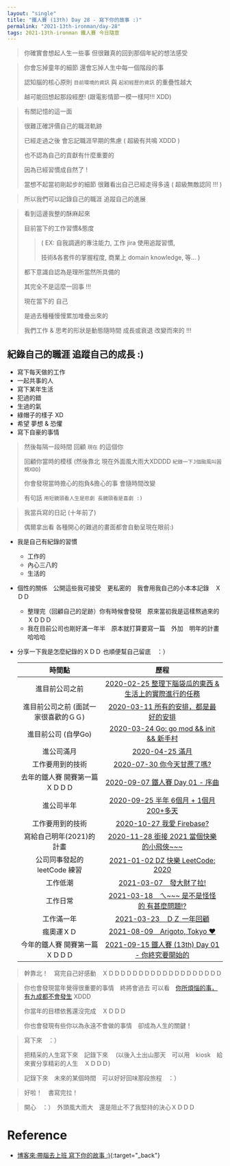 ```yaml
---
layout: "single"
title: "鐵人賽 (13th) Day 28 - 寫下你的故事 :)"
permalink: "2021-13th-ironman/day-28"
tags: 2021-13th-ironman 鐵人賽 今日隨意
---
```


> 你確實會想起人生一些事 但很難真的回到那個年紀的想法感受

> 你會忘掉童年的細節 還會忘掉人生中每一個階段的事
>
> 認知腦的核心原則 `目前環境的資訊` 與 `起初經歷的資訊` 的重疊性越大
>
> 越可能回想起那段經歷! (跟電影情節一模一樣阿!!! XDD)


> 有關記憶的這一面
>
> 很難正確評價自己的職涯軌跡
>
> 已經走過之後 會忘記職涯早期的焦慮 ( 超級有共鳴 XDDD )
>
> 也不認為自己的貢獻有什麼重要的
>
> 因為已經習慣成自然了 !
>
> 當想不起當初剛起步的細節 很難看出自己已經走得多遠 ( 超級無敵認同 !!! )

> 所以我們可以記錄自己的職涯 追蹤自己的進展

> 看到這邊我整的酥麻起來 
>
> 目前當下的工作習慣&態度 
>> 
>> ( EX: 自我調適的專注能力, 工作 jira 使用追蹤習慣, 
>>  
>>  技術&各套件的掌握程度, 商業上 domain knowledge, 等... )
> 
> 都下意識自認為是理所當然所具備的 
> 
> 其完全不是這麼一回事 !!!
>
> 現在當下的 自己 
>
> 是過去種種慢慢累加堆疊出來的
>
> 我們工作 & 思考的形狀是動態隨時間 成長或衰退 改變而來的 !!!

## 紀錄自己的職涯 追蹤自己的成長 :)

- 寫下每天做的工作
- 一起共事的人
- 寫下某年生活
- 犯過的錯
- 生過的氣
- 綠帽子的樣子 XD
- 希望 夢想 & 恐懼
- 寫下自豪的事情 

> 然後每隔一段時間 回顧 `現在` 的這個你
>
> 回顧你當時的模樣 (然後靠北 現在外面風大雨大XDDDD `紀錄一下J個颱風叫圓規XDD`)
>
> 你會發現當時擔心的抱負&擔心的事 會隨時間改變
>
> 有句話 `用短鏡頭看人生是悲劇 長鏡頭看是喜劇 :)`

> 我當兵寫的日記 (十年前了)
>
> 偶爾拿出看 各種開心的難過的畫面都會自動呈現在眼前:) 
>

- 我是自己有紀錄的習慣　
   - 工作的　
   - 內心三八的　
   - 生活的　

- 個性的關係　公開這些我可接受　更私密的　我會用我自己的小本本記錄　ＸＤＤ　
  - 整理完（回顧自己的足跡）你有時候會發現　原來當初我是這樣熬過來的　ＸＤＤＤ
  - 我在目前公司也剛好滿一年半　原本就打算要寫一篇　外加　明年的計畫　哈哈哈

- 分享一下我是怎麼紀錄的ＸＤＤ 也順便幫自己留底　：）

   |時間點|歷程|
   |:---:|:---:|                                           
   |進目前公司之前|[2020-02-25 整理下腦袋瓜的東西 & 生活上的實際進行的任務](https://yuting3656.github.io/yutingblog//diary/2020-02-25)|
   |進目前公司之前 (面試一家很喜歡的ＧＧ)|[2020-03-11 所有的安排，都是最好的安排](https://yuting3656.github.io/yutingblog/diary/2020-03-11/everything-happens-for-the-bset)|
   |進目前公司 (自學Go)|[2020-03-24 Go: go mod && init && 新手村](https://yuting3656.github.io/yutingblog/go/go-mod)|
   |進公司滿月|[2020-04-25 滿月](https://yuting3656.github.io/yutingblog/daily-programming/dz-one-month)|
   |工作要用到的技術|[2020-07-30 你今天甘蔗了嗎?](https://yuting3656.github.io/yutingblog/work-note/gantt-charts-lol)|
   |去年的鐵人賽 開賽第一篇ＸＤＤＤ|[2020-09-07 鐵人賽 Day 01 - 序曲](https://yuting3656.github.io/yutingblog/2020-12th-ironman/day-01)|
   |進公司半年|[2020-09-25 半年 6個月 + 1個月 200+多天](https://yuting3656.github.io/yutingblog/diary/2020-10-25)|
   |工作要用到的技術|[2020-10-27 我愛 Firebase?](https://yuting3656.github.io/yutingblog/work-note/i-love-firebase)|
   |寫給自己明年(2021)的計畫|[2020-11-28 銜接 2021 當個快樂的小飛俠~~~](https://yuting3656.github.io/yutingblog/diary/2020-11-28)|
   |公司同事發起的 leetCode 練習|[2021-01-02 DZ 快樂 LeetCode: 2020](https://yuting3656.github.io/yutingblog/dz-happy-leetcode/2020)|
   |工作低潮|[2021-03-07　發大財了拉!](https://yuting3656.github.io/yutingblog/daily-programming/python-sotck-ma)|
   |工作日常|[2021-03-18　ㄟ~~~ 是不是怪怪的 有甚麼問題!?](https://yuting3656.github.io/yutingblog/work-note/moment-great-losses-are-great-lessons-utc)|
   |工作滿一年|[2021-03-23　ＤＺ 一年回顧](https://yuting3656.github.io/yutingblog/diary/2021-03-23/dz-one-year-reflection)|
   |瘋奧運ＸＤ|[2021-08-09　Arigoto, Tokyo ❤️](https://yuting3656.github.io/yutingblog/diary/2021-08-09/arigato-tokyo)|
   |今年的鐵人賽 開賽第一篇ＸＤＤＤ|[2021-09-15 鐵人賽 (13th) Day 01 - 你終究要開始的](https://yuting3656.github.io/yutingblog/2021-13th-ironman/day-01)|

> 幹靠北！　寫完自己好感動　ＸＤＤＤＤＤＤＤＤＤＤＤＤＤＤＤＤＤＤＤ

> 你也會發現當年覺得很重要的事情　終將會過去 可以看　[你所煩惱的事，有九成都不會發生](https://www.books.com.tw/products/0010700261) XDDD
>
> 你當年的目標依舊還沒完成　ＸＤＤＤ
>
> 你也會發現有些你以為永遠不會做的事情　卻成為人生的關鍵！

> 寫下來　：）　
> 
> 把精采的人生寫下來　記錄下來　
> (以後入土出山那天　可以用　kiosk　給來賓分享精彩的人生　ＸＤＤＤ)
>
> 記錄下來　未來的某個時間　可以好好回味那段旅程　：）

> 好啦！　書寫完拉！

> 開心　：）　外頭風大雨大　還是阻止不了我堅持的決心ＸＤＤＤ



# Reference

- [博客來:帶腦去上班 寫下你的故事 :)](https://www.books.com.tw/products/0010874379?sloc=main){:target="\_back"}
